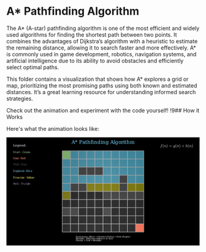 # A* Pathfinding Algorithm

The A* (A-star) pathfinding algorithm is one of the most efficient and widely used algorithms for finding the shortest path between two points. It combines the advantages of Dijkstra’s algorithm with a heuristic to estimate the remaining distance, allowing it to search faster and more effectively. 
A* is commonly used in game development, robotics, navigation systems, and artificial intelligence due to its ability to avoid obstacles and efficiently select optimal paths.

This folder contains a visualization that shows how A* explores a grid or map, prioritizing the most promising paths using both known and estimated distances. It’s a great learning resource for understanding informed search strategies.

Check out the animation and experiment with the code yourself!
!9## How it Works

Here's what the animation looks like:

!["A*Pathfinding Algorithm"](Screenshot.png)

